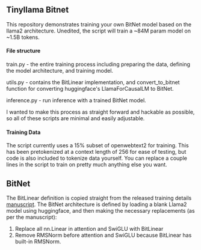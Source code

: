 ## Tinyllama Bitnet
This repository demonstrates training your own BitNet model based on the llama2 architecture. Unedited, the script will train a ~84M param model on ~1.5B tokens.
#### File structure
train.py - the entire training process including preparing the data, defining the model architecture, and training model.

utils.py - contains the BitLinear implementation, and convert_to_bitnet function for converting huggingface's LlamaForCausalLM to BitNet.

inference.py - run inference with a trained BitNet model.

I wanted to make this process as straight forward and hackable as possible, so all of these scripts are minimal and easily adjustable.
#### Training Data
The script currently uses a 15% subset of openwebtext2 for training. This has been pretokenized at a context length of 256 for ease of testing, but code is also included to tokenize data yourself.
You can replace a couple lines in the script to train on pretty much anything else you want.

## BitNet
The BitLinear definition is copied straight from the released training details [manuscript](https://github.com/microsoft/unilm/blob/master/bitnet/The-Era-of-1-bit-LLMs__Training_Tips_Code_FAQ.pdf).
The BitNet architecture is defined by loading a blank Llama2 model using huggingface, and then making the necessary replacements (as per the manuscript):
1. Replace all nn.Linear in attention and SwiGLU with BitLinear
2. Remove RMSNorm before attention and SwiGLU because BitLinear has built-in RMSNorm.
